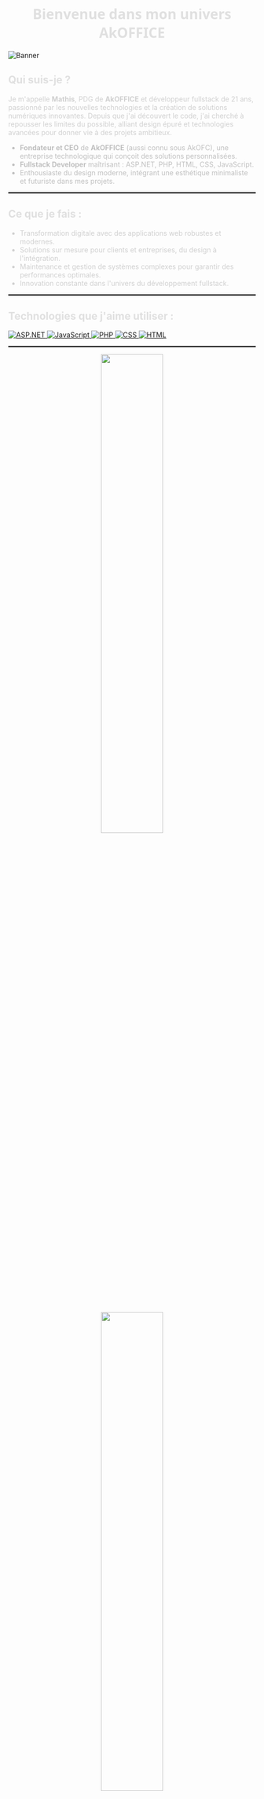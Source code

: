 <div align="center">
</div>

<h1 align="center" style="color: #e0e0e0; font-family: 'Segoe UI', Tahoma, Geneva, Verdana, sans-serif;">
  <i class="fas fa-code"></i> Bienvenue dans mon univers AkOFFICE
</h1>

![Banner](https://i.pinimg.com/originals/80/6e/de/806ede5583f088c6bdb788bf867f8064.gif)

<h2 align="left" style="color: #e0e0e0;">Qui suis-je ?</h2>
<p align="left" style="color: #d0d0d0;">
  Je m'appelle <strong>Mathis</strong>, PDG de <strong>AkOFFICE</strong> et développeur fullstack de 21 ans, passionné par les nouvelles technologies et la création de solutions numériques innovantes. Depuis que j'ai découvert le code, j'ai cherché à repousser les limites du possible, alliant design épuré et technologies avancées pour donner vie à des projets ambitieux.
</p>

<ul align="left" style="color: #c0c0c0;">
  <li><i class="fas fa-briefcase"></i> <strong>Fondateur et CEO</strong> de <strong>AkOFFICE</strong> (aussi connu sous AkOFC), une entreprise technologique qui conçoit des solutions personnalisées.</li>
  <li><i class="fas fa-code"></i> <strong>Fullstack Developer</strong> maîtrisant : ASP.NET, PHP, HTML, CSS, JavaScript.</li>
  <li><i class="fas fa-paint-brush"></i> Enthousiaste du design moderne, intégrant une esthétique minimaliste et futuriste dans mes projets.</li>
</ul>

<hr style="border: 1px solid #444;" />

<h2 align="left" style="color: #e0e0e0;">Ce que je fais :</h2>
<ul align="left" style="color: #d0d0d0;">
  <li><i class="fas fa-laptop-code"></i> Transformation digitale avec des applications web robustes et modernes.</li>
  <li><i class="fas fa-cogs"></i> Solutions sur mesure pour clients et entreprises, du design à l'intégration.</li>
  <li><i class="fas fa-server"></i> Maintenance et gestion de systèmes complexes pour garantir des performances optimales.</li>
  <li><i class="fas fa-rocket"></i> Innovation constante dans l'univers du développement fullstack.</li>
</ul>

<hr style="border: 1px solid #444;" />

<h2 align="left" style="color: #e0e0e0;">Technologies que j'aime utiliser :</h2>
<p align="left" style="color: #d0d0d0;">
  <a href="https://dotnet.microsoft.com/apps/aspnet">
    <img src="https://img.shields.io/badge/ASP.NET-%2320232a.svg?style=for-the-badge&logo=dotnet&logoColor=white" alt="ASP.NET" />
  </a>
  <a href="https://developer.mozilla.org/fr/docs/Web/JavaScript">
    <img src="https://img.shields.io/badge/JavaScript-%23323330.svg?style=for-the-badge&logo=javascript&logoColor=%23F7DF1E" alt="JavaScript" />
  </a>
  <a href="https://www.php.net/">
    <img src="https://img.shields.io/badge/PHP-%23777BB4.svg?style=for-the-badge&logo=php&logoColor=white" alt="PHP" />
  </a>
  <a href="https://developer.mozilla.org/fr/docs/Web/CSS">
    <img src="https://img.shields.io/badge/CSS-%2301709A.svg?style=for-the-badge&logo=css3&logoColor=white" alt="CSS" />
  </a>
  <a href="https://developer.mozilla.org/fr/docs/Web/HTML">
    <img src="https://img.shields.io/badge/HTML-%23E34F26.svg?style=for-the-badge&logo=html5&logoColor=white" alt="HTML" />
  </a>
</p>

<hr style="border: 1px solid #444;" />

<div align="center">
  <a href="https://github.com/AkaryOFC"><img width="50%" src="https://github-readme-stats.vercel.app/api?username=AkaryOFC&theme=radical&title_color=ff3068?"></a>
  <a href="https://github.com/AkaryOFC"><img width="50%" src="http://github-readme-streak-stats.herokuapp.com/?user=AkaryOFC&theme=radical&date_format=M%20j%5B%2C%20Y%5D&ring=ff3068&fire=ff3068&sideNums=ff3068"></a>
</div>

<hr style="border: 1px solid #444;" />

<h2 align="left" style="color: #e0e0e0;">Toujours en évolution :</h2>
<p align="left" style="color: #d0d0d0;">
  Le monde du développement ne s'arrête jamais, et moi non plus. Je suis en perpétuelle quête d'apprentissage, explorant les nouvelles technologies émergentes pour rester à la pointe de l'innovation.
</p>
<ul align="left" style="color: #c0c0c0;">
  <li><i class="fas fa-puzzle-piece"></i> Projets Open Source : Collaborer et partager mes compétences avec la communauté.</li>
  <li><i class="fas fa-robot"></i> Passionné par l'IA, la Blockchain, et les nouvelles interfaces homme-machine.</li>
  <li><i class="fas fa-globe"></i> Objectif : Contribuer à créer un monde où la technologie simplifie la vie de chacun.</li>
</ul>

<hr style="border: 1px solid #444;" />

<h2 align="left" style="color: #e0e0e0;">Restons en contact !</h2>
<p align="left" style="color: #d0d0d0;">
  Je suis toujours ouvert à de nouvelles opportunités, collaborations, ou simplement à échanger autour de la tech.
</p>
<ul align="left" style="color: #c0c0c0;">
  <li><i class="fas fa-globe"></i> Site Web : <a href="https://akofc.dev" style="color: #6bb3f0;">AkOFC.dev</a></li>
  <li><i class="fas fa-envelope"></i> Email : <a href="mailto:pro@akofc.dev" style="color: #6bb3f0;">pro@akofc.dev</a></li>
</ul>

<hr style="border: 1px solid #444;" />

<blockquote style="color: #a0a0a0;">"La technologie n'a de sens que si elle améliore la vie de ceux qui l'utilisent." – AkOFC</blockquote>

<hr style="border: 1px solid #444;" />

